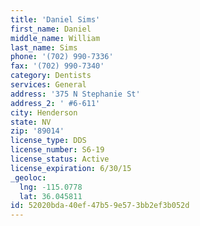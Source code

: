 ```yaml
---
title: 'Daniel Sims'
first_name: Daniel
middle_name: William
last_name: Sims
phone: '(702) 990-7336'
fax: '(702) 990-7340'
category: Dentists
services: General
address: '375 N Stephanie St'
address_2: ' #6-611'
city: Henderson
state: NV
zip: '89014'
license_type: DDS
license_number: S6-19
license_status: Active
license_expiration: 6/30/15
_geoloc:
  lng: -115.0778
  lat: 36.045811
id: 52020bda-40ef-47b5-9e57-3bb2ef3b052d
---
```

